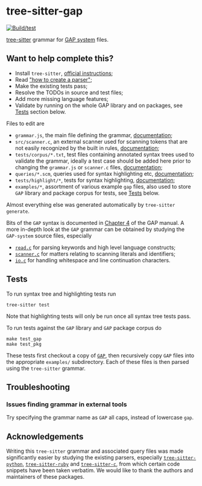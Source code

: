 tree-sitter-gap
===============

[![Build/test](https://github.com/reiniscirpons/tree-sitter-gap/actions/workflows/ci.yml/badge.svg)](https://github.com/reiniscirpons/tree-sitter-gap/actions/workflows/ci.yml)

[tree-sitter](https://github.com/tree-sitter/tree-sitter) grammar for [GAP system](https://www.gap-system.org/) files.

## Want to help complete this?

- Install `tree-sitter`, [official instructions](https://tree-sitter.github.io/tree-sitter/creating-parsers#installation);
- Read ["how to create a parser"](https://tree-sitter.github.io/tree-sitter/creating-parsers);
- Make the existing tests pass;
- Resolve the TODOs in source and test files;
- Add more missing language features;
- Validate by running on the whole GAP library and on packages, see [Tests](#tests) section below.

Files to edit are
  - `grammar.js`, the main file defining the grammar, [documentation](https://tree-sitter.github.io/tree-sitter/creating-parsers#the-grammar-dsl);
  - `src/scanner.c`, an external scanner used for scanning tokens that are not
    easily recognized by the built in rules, [documentation](https://tree-sitter.github.io/tree-sitter/creating-parsers#external-scanners);
  - `tests/corpus/*.txt`, test files containing annotated syntax trees used to
    validate the grammar, ideally a test case should be added here prior to
    changing the `grammar.js` or `scanner.c` files, [documentation](https://tree-sitter.github.io/tree-sitter/creating-parsers#command-test);
  - `queries/*.scm`, queries used for syntax highlighting etc, [documentation](https://tree-sitter.github.io/tree-sitter/syntax-highlighting#queries);
  - `tests/highlight/*`, tests for syntax highlighting, [documentation](https://tree-sitter.github.io/tree-sitter/syntax-highlighting#unit-testing);
  - `examples/*`, assortment of various example `gap` files, also used to store `GAP` library and package corpus for tests, see [Tests](#tests) below.

Almost everything else was generated automatically by `tree-sitter generate`.

Bits of the `GAP` syntax is documented in [Chapter 4](https://docs.gap-system.org/doc/ref/chap4_mj.html) of the GAP manual.
A more in-depth look at the `GAP` grammar can be obtained by studying the `GAP-system` source files, especially
  - [`read.c`](https://github.com/gap-system/gap/blob/master/src/read.c) for parsing keywords and high level language constructs;
  - [`scanner.c`](https://github.com/gap-system/gap/blob/master/src/scanner.c) for matters relating to scanning literals and identifiers;
  - [`io.c`](https://github.com/gap-system/gap/blob/master/src/io.c) for handling whitespace and line continuation characters.

## Tests

To run syntax tree and highlighting tests run
```
tree-sitter test
```
Note that highlighting tests will only be run once all syntax tree tests pass.

To run tests against the `GAP` library and `GAP` package corpus do
```
make test_gap
make test_pkg
```
These tests first checkout a copy of [`GAP`](https://github.com/gap-system/gap), then recursively copy
`GAP` files into the appropriate `examples/` subdirectory. Each of these files is then parsed using the
`tree-sitter` grammar.

## Troubleshooting

### Issues finding grammar in external tools

Try specifying the grammar name as `GAP` all caps, instead of lowercase `gap`. 

## Acknowledgements

Writing this `tree-sitter` grammar and associated query files was made significantly easier by studying the 
existing parsers, especially [`tree-sitter-python`](https://github.com/tree-sitter/tree-sitter-python),
[`tree-sitter-ruby`](https://github.com/tree-sitter/tree-sitter-ruby)
and [`tree-sitter-c`](https://github.com/tree-sitter/tree-sitter-c), from which
certain code snippets have been taken verbatim. We would like to thank the authors and maintainers
of these packages.
